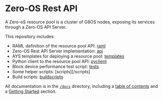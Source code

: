 # Zero-OS Rest API

A Zero-oS resource pool is a cluster of G8OS nodes, exposing its services through a Zero-OS API Server.

This repository includes:
- RAML definition of the resource pool API: [raml](/raml)
- Zero-OS Rest API Server implementation: [api](/api)
- AYS templates for deploying a resource pool: [templates](/templates)
- Python client to the resource pool API: [pyclient](/pyclient)
- Block device performance test script: [tests](/tests)
- Some helper scripts: [scripts][/scripts]
- Build scripts: [buildscripts](/buildscripts)

All documentation is in the [`/docs`](./docs) directory, including a [table of contents](/docs/SUMMARY.md) and a [Getting Started](/docs/gettingstarted/gettingstarted.md) section.
